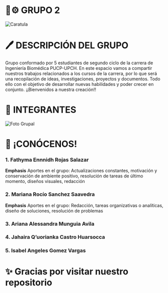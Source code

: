# 🦾⚙️ GRUPO 2 
![Caratula](Imágenes/Biomakers.jpg)

# 🖊 DESCRIPCIÓN DEL GRUPO
Grupo conformado por 5 estudiantes de segundo ciclo de la carrera de Ingeniería Biomédica PUCP-UPCH. En este espacio vamos a compartir nuestros trabajos relacionados a los cursos de la carrera, por lo que será una recopilación de ideas, investigaciones, proyectos y documentos. Todo ello con el objetivo de desarrollar nuevas habilidades y poder crecer en conjunto. ¡¡Bienvenidos a nuestra creación!!

# 👥️ INTEGRANTES
![Foto Grupal](Imágenes/IMG-20250901-WA0047.jpg)

# 📝 ¡CONÓCENOS!  
### 1. Fathyma Ennnidh Rojas Salazar
**Emphasis** Aportes en el grupo: 
Actualizaciones constantes, motivación y conservación de ambiente positivo, resolución de tareas de último momento, diseños visuales, redacción
### 2. Mariana Rocío Sanchez Saavedra
**Emphasis** Aportes en el grupo: 
Redacción, tareas organizativas o analíticas, diseño de soluciones, resolución de problemas
### 3. Ariana Alessandra Munguia Avila

### 4. Jahaira Q’uorianka Castro Huarsocca

### 5. Isabel Angeles Gomez Vargas

# ✨️ Gracias por visitar nuestro repositorio
